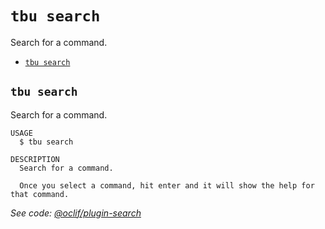 `tbu search`
============

Search for a command.

* [`tbu search`](#tbu-search)

## `tbu search`

Search for a command.

```
USAGE
  $ tbu search

DESCRIPTION
  Search for a command.

  Once you select a command, hit enter and it will show the help for that command.
```

_See code: [@oclif/plugin-search](https://github.com/oclif/plugin-search/blob/v1.1.4/src/commands/search.ts)_

